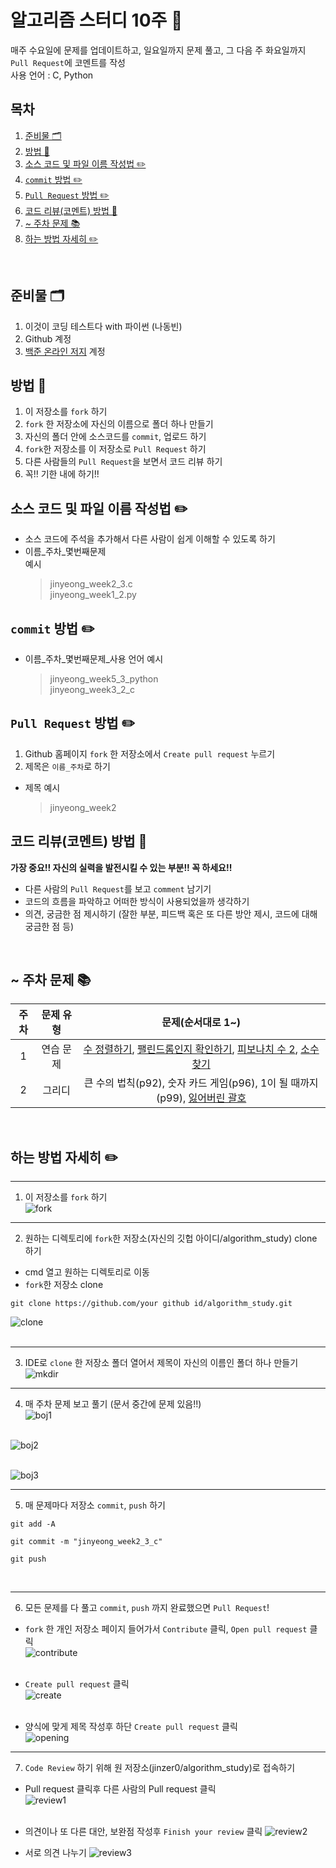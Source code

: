 # 알고리즘 스터디 10주 📃

매주 수요일에 문제를 업데이트하고, 일요일까지 문제 풀고, 그 다음 주 화요일까지 `Pull Request`에 코멘트를 작성  
사용 언어 : C, Python

## 목차

1. [준비물 🗂](#준비물-)
2. [방법 📁](#방법-)
3. [소스 코드 및 파일 이름 작성법 ✏️](#소스-코드-및-파일-이름-작성법-%EF%B8%8F)
4. [`commit` 방법 ✏️](#commit-방법-%EF%B8%8F)
5. [`Pull Request` 방법 ✏️](#pull-request-방법-%EF%B8%8F)
6. [코드 리뷰(코멘트) 방법 📝](#코드-리뷰코멘트-방법-)
7. [~ 주차 문제 📚](#-주차-문제-)
8. [하는 방법 자세히 ✏️](#하는-방법-자세히-%EF%B8%8F)

</br>

## 준비물 🗂

1. 이것이 코딩 테스트다 with 파이썬 (나동빈)
2. Github 계정
3. [백준 온라인 저지](https://acmicpc.net) 계정

## 방법 📁

1. 이 저장소를 `fork` 하기
2. `fork` 한 저장소에 자신의 이름으로 폴더 하나 만들기
3. 자신의 폴더 안에 소스코드를 `commit`, 업로드 하기
4. `fork`한 저장소를 이 저장소로 `Pull Request` 하기
5. 다른 사람들의 `Pull Request`을 보면서 코드 리뷰 하기
6. 꼭!! 기한 내에 하기!!

## 소스 코드 및 파일 이름 작성법 ✏️

-   소스 코드에 주석을 추가해서 다른 사람이 쉽게 이해할 수 있도록 하기
-   이름_주차_몇번째문제  
    예시
    > jinyeong_week2_3.c  
    > jinyeong_week1_2.py

## `commit` 방법 ✏️

-   이름_주차_몇번째문제_사용 언어
    예시
    > jinyeong_week5_3_python  
    > jinyeong_week3_2_c

## `Pull Request` 방법 ✏️

1. Github 홈페이지 `fork` 한 저장소에서 `Create pull request` 누르기
2. 제목은 `이름_주차`로 하기

-   제목 예시
    > jinyeong_week2   


## 코드 리뷰(코멘트) 방법 📝

**가장 중요!! 자신의 실력을 발전시킬 수 있는 부분!! 꼭 하세요!!**

-   다른 사람의 `Pull Request`를 보고 `comment` 남기기
-   코드의 흐름을 파악하고 어떠한 방식이 사용되었을까 생각하기
-   의견, 궁금한 점 제시하기 (잘한 부분, 피드백 혹은 또 다른 방안 제시, 코드에 대해 궁금한 점 등)   
   
</br>   
   
## ~ 주차 문제 📚

| 주차 | 문제 유형 | 문제(순서대로 1~) |
| :--: | :-------: | :---------------------------------------------------------------------------------------------------------------------------------------------------------------------------------------------------------------------------: |
| 1 | 연습 문제 | [수 정렬하기](https://www.acmicpc.net/problem/2750), [팰린드롬인지 확인하기](https://www.acmicpc.net/problem/10988), [피보나치 수 2](https://www.acmicpc.net/problem/2748), [소수 찾기](https://www.acmicpc.net/problem/2581) |
| 2 | 그리디 |  큰 수의 법칙(p92), 숫자 카드 게임(p96), 1이 될 때까지(p99), [잃어버린 괄호](https://www.acmicpc.net/problem/1541) |
   
</br>
   
## 하는 방법 자세히 ✏️

---

1. 이 저장소를 `fork` 하기  
   ![fork](img/1.png)
   </br>

---

2. 원하는 디렉토리에 `fork`한 저장소(자신의 깃헙 아이디/algorithm_study) clone 하기

-   cmd 열고 원하는 디렉토리로 이동
-   `fork`한 저장소 clone

```
git clone https://github.com/your github id/algorithm_study.git
```

![clone](img/2.png)  
</br>

---

3. IDE로 `clone` 한 저장소 폴더 열어서 제목이 자신의 이름인 폴더 하나 만들기  
   ![mkdir](img/3.png)
   </br>

---

4. 매 주차 문제 보고 풀기 (문서 중간에 문제 있음!!)  
   ![boj1](img/4.png)  
   </br>

![boj2](img/5.png)  
</br>

![boj3](img/6.png)
</br>

---

5. 매 문제마다 저장소 `commit`, `push` 하기

```
git add -A
```

```
git commit -m "jinyeong_week2_3_c"
```

```
git push
```

</br>

---

6. 모든 문제를 다 풀고 `commit`, `push` 까지 완료했으면 `Pull Request`!

-   `fork` 한 개인 저장소 페이지 들어가서 `Contribute` 클릭, `Open pull request` 클릭  
    ![contribute](img/8.png)  
    </br>

-   `Create pull request` 클릭  
    ![create](img/9.png)  
    </br>

-   양식에 맞게 제목 작성후 하단 `Create pull request` 클릭  
    ![opening](img/10.png)
    </br>

---

7. `Code Review` 하기 위해 원 저장소(jinzer0/algorithm_study)로 접속하기

-   Pull request 클릭후 다른 사람의 Pull request 클릭  
    ![review1](img/11.png)  
    </br>

-   의견이나 또 다른 대안, 보완점 작성후 `Finish your review` 클릭
    ![review2](img/12.png)
    </br>

-   서로 의견 나누기
    ![review3](img/13.png)
    </br>
